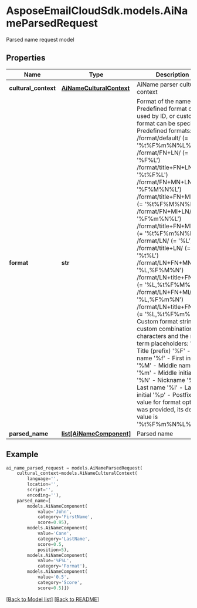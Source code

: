 # AsposeEmailCloudSdk.models.AiNameParsedRequest

Parsed name request model             

## Properties
Name | Type | Description | Notes
------------ | ------------- | ------------- | -------------
**cultural_context** |[**AiNameCulturalContext**](AiNameCulturalContext.md) |AiName parser cultural context              |[optional] 
**format** |**str** |Format of the name. Predefined format can be used by ID, or custom format can be specified. Predefined formats:      /format/default/ (&#x3D; &#39;%t%F%m%N%L%p&#39;)     /format/FN+LN/ (&#x3D; &#39;%F%L&#39;)     /format/title+FN+LN/ (&#x3D; &#39;%t%F%L&#39;)     /format/FN+MN+LN/ (&#x3D; &#39;%F%M%N%L&#39;)     /format/title+FN+MN+LN/ (&#x3D; &#39;%t%F%M%N%L&#39;)     /format/FN+MI+LN/ (&#x3D; &#39;%F%m%N%L&#39;)     /format/title+FN+MI+LN/ (&#x3D; &#39;%t%F%m%N%L&#39;)     /format/LN/ (&#x3D; &#39;%L&#39;)     /format/title+LN/ (&#x3D; &#39;%t%L&#39;)     /format/LN+FN+MN/ (&#x3D; &#39;%L,%F%M%N&#39;)     /format/LN+title+FN+MN/ (&#x3D; &#39;%L,%t%F%M%N&#39;)     /format/LN+FN+MI/ (&#x3D; &#39;%L,%F%m%N&#39;)     /format/LN+title+FN+MI/ (&#x3D; &#39;%L,%t%F%m%N&#39;)  Custom format string - custom combination of characters and the next term placeholders:      &#39;%t&#39; - Title (prefix)     &#39;%F&#39; - First name     &#39;%f&#39; - First initial     &#39;%M&#39; - Middle name(s)     &#39;%m&#39; - Middle initial(s)     &#39;%N&#39; - Nickname     &#39;%L&#39; - Last name     &#39;%l&#39; - Last initial     &#39;%p&#39; - Postfix  If no value for format option was provided, its default value is &#39;%t%F%m%N%L%p&#39;              |[optional] 
**parsed_name** |[**list[AiNameComponent]**](AiNameComponent.md) |Parsed name              |



## Example
```python
ai_name_parsed_request = models.AiNameParsedRequest(
    cultural_context=models.AiNameCulturalContext(
        language='',
        location='',
        script='',
        encoding=''),
    parsed_name=[
        models.AiNameComponent(
            value='John',
            category='FirstName',
            score=0.95),
        models.AiNameComponent(
            value='Cane',
            category='LastName',
            score=0.5,
            position=5),
        models.AiNameComponent(
            value='%F%L',
            category='Format'),
        models.AiNameComponent(
            value='0.5',
            category='Score',
            score=0.5)])
```


[[Back to Model list]](Models.md) [[Back to README]](README.md)

